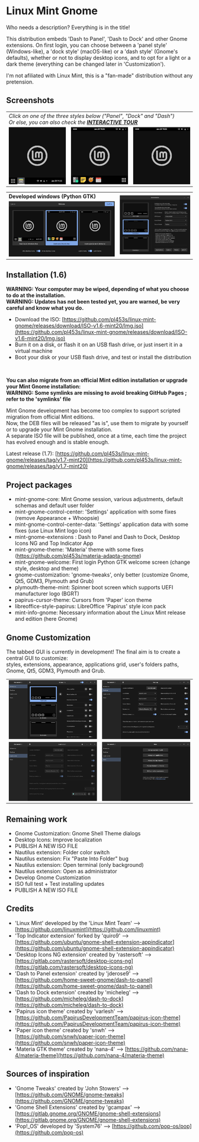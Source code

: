 # Linux Mint Gnome

Who needs a description? Everything is in the title!

This distribution embeds 'Dash to Panel', 'Dash to Dock' and other Gnome extensions.
On first login, you can choose between a 'panel style' (Windows-like), a 'dock style' (macOS-like) or a 'dash style' (Gnome's defaults), whether or not to display desktop icons, and to opt for a light or a dark theme (everything can be changed later in 'Customization').

I'm not afiliated with Linux Mint, this is a "fan-made" distribution without any pretension.

## Screenshots

<table>
  <tbody>
    <tr>
      <td colspan="3" rowspan="2"> <i>Click on one of the three styles below ("Panel", "Dock" and "Dash")</br>
      Or else, you can also check the <b><a href="https://github.com/pl453s/linux-mint-gnome/blob/main/tour/tour.md">INTERACTIVE TOUR</a></b></i> </td>
    </tr>
    <tr>
    </tr>
    <tr>
      <td> <a href="tour/panel.md"><img src="tour/panel.png"></a> </td>
      <td> <a href="tour/dock.md"><img src="tour/dock.png"></a> </td>
      <td> <a href="tour/dash.md"><img src="tour/dash.png"></a> </td>
    </tr>
  </tbody>
</table>

<table>
  <tbody>
    <tr>
      <td colspan="2" rowspan="2"> <b>Developed windows (Python GTK)</b> </td>
      <td rowspan="3"> <a href="img/customization.png"><img src="img/customization.png"></a> </td>
    </tr>
    <tr>
    </tr>
    <tr>
      <td colspan="2"> <a href="img/welcome.png"><img src="img/welcome.png"></a> </td>
    </tr>
  </tbody>
</table>

## Installation (1.6)

**WARNING: Your computer may be wiped, depending of what you choose to do at the installation.**  
**WARNING: Updates has not been tested yet, you are warned, be very careful and know what you do.**

- Download the ISO: [https://github.com/pl453s/linux-mint-gnome/releases/download/ISO-v1.6-mint20/lmg.iso](https://github.com/pl453s/linux-mint-gnome/releases/download/ISO-v1.6-mint20/lmg.iso)
- Burn it on a disk, or flash it on an USB flash drive, or just insert it in a virtual machine
- Boot your disk or your USB flash drive, and test or install the distribution

<br>

**You can also migrate from an official Mint edition installation or upgrade your Mint Gnome installation:**  
**WARNING: Some symlinks are missing to avoid breaking GitHub Pages ; refer to the 'symlinks' file**

Mint Gnome development has become too complex to support scripted migration from official Mint editions.  
Now, the DEB files will be released "as is", use them to migrate by yourself or to upgrade your Mint Gnome installation.  
A separate ISO file will be published, once at a time, each time the project has evolved enough and is stable enough.

Latest release (1.7): [https://github.com/pl453s/linux-mint-gnome/releases/tag/v1.7-mint20](https://github.com/pl453s/linux-mint-gnome/releases/tag/v1.7-mint20)

## Project packages

- mint-gnome-core: Mint Gnome session, various adjustments, default schemas and default user folder
- mint-gnome-control-center: 'Settings' application with some fixes (remove Appearance + Whoopsie)
- mint-gnome-control-center-data: 'Settings' application data with some fixes (use Linux Mint logo icon)
- mint-gnome-extensions : Dash to Panel and Dash to Dock, Desktop Icons NG and Top Indicator App
- mint-gnome-theme: 'Materia' theme with some fixes (https://github.com/pl453s/materia-adapta-gnome)
- mint-gnome-welcome: First login Python GTK welcome screen (change style, desktop and theme)
- gnome-customization: 'gnome-tweaks', only better (customize Gnome, Qt5, GDM3, Plymouth and Grub)
- plymouth-theme-mint: Spinner boot screen which supports UEFI manufacturer logo (BGRT)
- papirus-cursor-theme: Cursors from 'Paper' icon theme
- libreoffice-style-papirus: LibreOffice 'Papirus' style icon pack
- mint-info-gnome: Necessary information about the Linux Mint release and edition (here Gnome)

## Gnome Customization

The tabbed GUI is currently in development! The final aim is to create a central GUI to customize:  
styles, extensions, appearance, applications grid, user's folders paths, Gnome, Qt5, GDM3, Plymouth and Grub.

<table>
  <tbody>
    <tr>
      <td rowspan="2"> <a href="img/beta1.png"><img src="img/beta1.png"></a> </td>
      <td rowspan="2"> <a href="img/beta2.png"><img src="img/beta2.png"></a> </td>
    </tr>
    <tr>
    </tr>
    <tr>
      <td> <a href="img/beta3.png"><img src="img/beta3.png"></a> </td>
      <td> <a href="img/beta4.png"><img src="img/beta4.png"></a> </td>
    </tr>
  </tbody>
</table>

## Remaining work

- Gnome Customization: Gnome Shell Theme dialogs
- Desktop Icons: Improve localization
- PUBLISH A NEW ISO FILE
- Nautilus extension: Folder color switch
- Nautilus extension: Fix "Paste Into Folder" bug
- Nautilus extension: Open terminal (only background)
- Nautilus extension: Open as administrator
- Develop Gnome Customization
- ISO full test + Test installing updates
- PUBLISH A NEW ISO FILE

## Credits

- 'Linux Mint' developed by the 'Linux Mint Team' --> [https://github.com/linuxmint](https://github.com/linuxmint)
- 'Top Indicator extension' forked by 'quiro9' --> [https://github.com/ubuntu/gnome-shell-extension-appindicator](https://github.com/ubuntu/gnome-shell-extension-appindicator)
- 'Desktop Icons NG extension' created by 'rastersoft' --> [https://gitlab.com/rastersoft/desktop-icons-ng](https://gitlab.com/rastersoft/desktop-icons-ng)
- 'Dash to Panel extension' created by 'jderose9' --> [https://github.com/home-sweet-gnome/dash-to-panel](https://github.com/home-sweet-gnome/dash-to-panel)
- 'Dash to Dock extension' created by 'micheleg' --> [https://github.com/micheleg/dash-to-dock](https://github.com/micheleg/dash-to-dock)
- 'Papirus icon theme' created by 'varlesh' --> [https://github.com/PapirusDevelopmentTeam/papirus-icon-theme](https://github.com/PapirusDevelopmentTeam/papirus-icon-theme)
- 'Paper icon theme' created by 'snwh' --> [https://github.com/snwh/paper-icon-theme](https://github.com/snwh/paper-icon-theme)
- 'Materia GTK theme' created by 'nana-4' --> [https://github.com/nana-4/materia-theme](https://github.com/nana-4/materia-theme)

## Sources of inspiration

- 'Gnome Tweaks' created by 'John Stowers' --> [https://github.com/GNOME/gnome-tweaks](https://github.com/GNOME/gnome-tweaks)
- 'Gnome Shell Extensions' created by 'gcampax' --> [https://gitlab.gnome.org/GNOME/gnome-shell-extensions](https://gitlab.gnome.org/GNOME/gnome-shell-extensions)
- 'Pop!\_OS' developed by 'System76' --> [https://github.com/pop-os/pop](https://github.com/pop-os)
